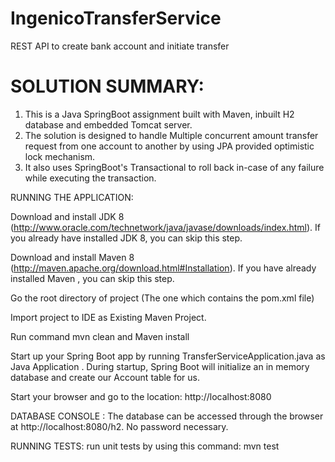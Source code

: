 # IngenicoTransferService
REST API to create bank account and initiate transfer 

# SOLUTION SUMMARY:
1. This is a Java SpringBoot assignment built with Maven, inbuilt H2 database and embedded Tomcat server.
2. The solution is designed to handle Multiple concurrent amount transfer request from one account to another by using JPA provided optimistic lock mechanism. 
3. It also uses SpringBoot's Transactional to roll back in-case of any failure while executing the transaction.

RUNNING THE APPLICATION:

Download and install JDK 8 (http://www.oracle.com/technetwork/java/javase/downloads/index.html). If you already have installed JDK 8, you can skip this step.

Download and install Maven 8 (http://maven.apache.org/download.html#Installation). If you have already installed Maven , you can skip this step.

Go the root directory of project (The one which contains the pom.xml file)

Import project to IDE as Existing Maven Project.

Run command mvn clean and Maven install

Start up your Spring Boot app by running TransferServiceApplication.java as Java Application . During startup, Spring Boot will initialize an in memory database and create our Account table for us.

Start your browser and go to the location: http://localhost:8080

DATABASE CONSOLE : The database can be accessed through the browser at http://localhost:8080/h2. No password necessary.

RUNNING TESTS:
 run unit tests by using this command: mvn test
